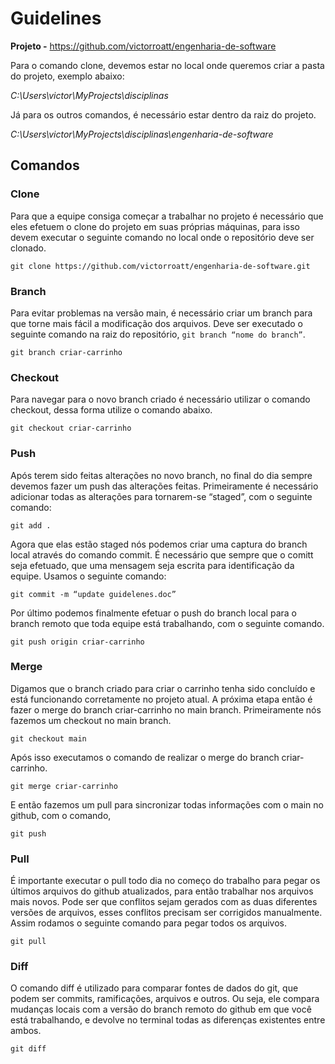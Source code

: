 # Guidelines

**Projeto -** https://github.com/victorroatt/engenharia-de-software

Para o comando clone, devemos estar no local onde queremos criar a pasta do projeto, exemplo abaixo:

_C:\Users\victor\MyProjects\disciplinas_

Já para os outros comandos, é necessário estar dentro da raiz do projeto.

_C:\Users\victor\MyProjects\disciplinas\engenharia-de-software_

## Comandos

### Clone

Para que a equipe consiga começar a trabalhar no projeto é necessário que eles efetuem o clone do projeto em suas próprias máquinas, para isso devem executar o seguinte comando no local onde o repositório deve ser clonado.

`git clone https://github.com/victorroatt/engenharia-de-software.git`

### Branch

Para evitar problemas na versão main, é necessário criar um branch para que torne mais fácil a modificação dos arquivos. Deve ser executado o seguinte comando na raiz do repositório, `git branch “nome do branch”`.

`git branch criar-carrinho`

### Checkout

Para navegar para o novo branch criado é necessário utilizar o comando checkout, dessa forma utilize o comando abaixo.

`git checkout criar-carrinho`

### Push

Após terem sido feitas alterações no novo branch, no final do dia sempre devemos fazer um push das alterações feitas. Primeiramente é necessário adicionar todas as alterações para tornarem-se “staged”, com o seguinte comando:

`git add .`

Agora que elas estão staged nós podemos criar uma captura do branch local através do comando commit. É necessário que sempre que o comitt seja efetuado, que uma mensagem seja escrita para identificação da equipe. Usamos o seguinte comando:

`git commit -m “update guidelenes.doc”`

Por último podemos finalmente efetuar o push do branch local para o branch remoto que toda equipe está trabalhando, com o seguinte comando.

`git push origin criar-carrinho`

### Merge

Digamos que o branch criado para criar o carrinho tenha sido concluído e está funcionando corretamente no projeto atual. A próxima etapa então é fazer o merge do branch criar-carrinho no main branch. Primeiramente nós fazemos um checkout no main branch.

`git checkout main`

Após isso executamos o comando de realizar o merge do branch criar-carrinho.

`git merge criar-carrinho`

E então fazemos um pull para sincronizar todas informações com o main no github, com o comando,

`git push`

### Pull

É importante executar o pull todo dia no começo do trabalho para pegar os últimos arquivos do github atualizados, para então trabalhar nos arquivos mais novos. Pode ser que conflitos sejam gerados com as duas diferentes versões de arquivos, esses conflitos precisam ser corrigidos manualmente. Assim rodamos o seguinte comando para pegar todos os arquivos.

`git pull`

### Diff

O comando diff é utilizado para comparar fontes de dados do git, que podem ser commits, ramificações, arquivos e outros. Ou seja, ele compara mudanças locais com a versão do branch remoto do github em que você está trabalhando, e devolve no terminal todas as diferenças existentes entre ambos.

`git diff`
